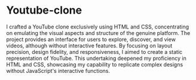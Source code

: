 # Youtube-clone
I crafted a YouTube clone exclusively using HTML and CSS, concentrating on emulating the visual aspects and structure of the genuine platform. The project provides an interface for users to explore, discover, and view videos, although without interactive features. By focusing on layout precision, design fidelity, and responsiveness, I aimed to create a static representation of YouTube. This undertaking deepened my proficiency in HTML and CSS, showcasing my capability to replicate complex designs without JavaScript's interactive functions.
